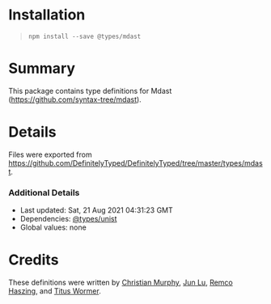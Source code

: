 # Installation
> `npm install --save @types/mdast`

# Summary
This package contains type definitions for Mdast (https://github.com/syntax-tree/mdast).

# Details
Files were exported from https://github.com/DefinitelyTyped/DefinitelyTyped/tree/master/types/mdast.

### Additional Details
 * Last updated: Sat, 21 Aug 2021 04:31:23 GMT
 * Dependencies: [@types/unist](https://npmjs.com/package/@types/unist)
 * Global values: none

# Credits
These definitions were written by [Christian Murphy](https://github.com/ChristianMurphy), [Jun Lu](https://github.com/lujun2), [Remco Haszing](https://github.com/remcohaszing), and [Titus Wormer](https://github.com/wooorm).
